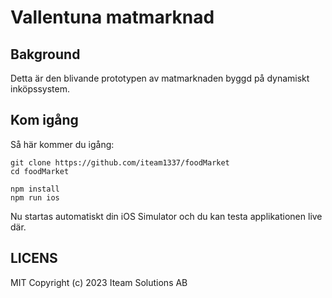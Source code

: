 # Vallentuna matmarknad

## Bakground

Detta är den blivande prototypen av matmarknaden byggd på dynamiskt inköpssystem.

## Kom igång

Så här kommer du igång:

    git clone https://github.com/iteam1337/foodMarket
    cd foodMarket

    npm install
    npm run ios

Nu startas automatiskt din iOS Simulator och du kan testa applikationen live där.

## LICENS

MIT Copyright (c) 2023 Iteam Solutions AB
